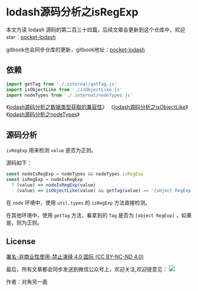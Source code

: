# lodash源码分析之isRegExp

本文为读 lodash 源码的第二百三十四篇，后续文章会更新到这个仓库中，欢迎 star：[pocket-lodash](https://github.com/yeyuqiudeng/pocket-lodash)

gitbook也会同步仓库的更新，gitbook地址：[pocket-lodash](https://www.gitbook.com/book/yeyuqiudeng/pocket-lodash/details)

## 依赖

```javascript
import getTag from './.internal/getTag.js'
import isObjectLike from './isObjectLike.js'
import nodeTypes from './.internal/nodeTypes.js'
```

《[lodash源码分析之数据类型获取的兼容性](./internal/getTag.md)》
《[lodash源码分析之isObjectLike](isObjectLike.md)》
《[lodash源码分析之nodeTypes](internal/nodeTypes.md)》

## 源码分析

`isRegExp` 用来检测 `value` 是否为正则。

源码如下：

```javascript
const nodeIsRegExp = nodeTypes && nodeTypes.isRegExp
const isRegExp = nodeIsRegExp
  ? (value) => nodeIsRegExp(value)
  : (value) => isObjectLike(value) && getTag(value) == '[object RegExp]'
```

在 `node` 环境中，使用 `util.types` 的 `isRegExp` 方法直接检测。

在其他环境中，使用 `getTag` 方法，看拿到的 `Tag` 是否为 `[object RegExp]` ，如果是，则为正则。

## License

[署名-非商业性使用-禁止演绎 4.0 国际 (CC BY-NC-ND 4.0)](http://creativecommons.org/licenses/by-nc-nd/4.0/)

最后，所有文章都会同步发送到微信公众号上，欢迎关注,欢迎提意见：  ![](https://raw.githubusercontent.com/yeyuqiudeng/resource/master/images/qrcode_front-end-article.jpg) 

作者：对角另一面 

